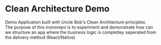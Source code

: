 # Clean Architecture Demo
Demo Application built with Uncle Bob's Clean Architecture principles.<br>
The purpose of this monorepo is to experiment and demonstrate how can we structure an app where the business logic is completley seperated from the delivery method (React/Native)
